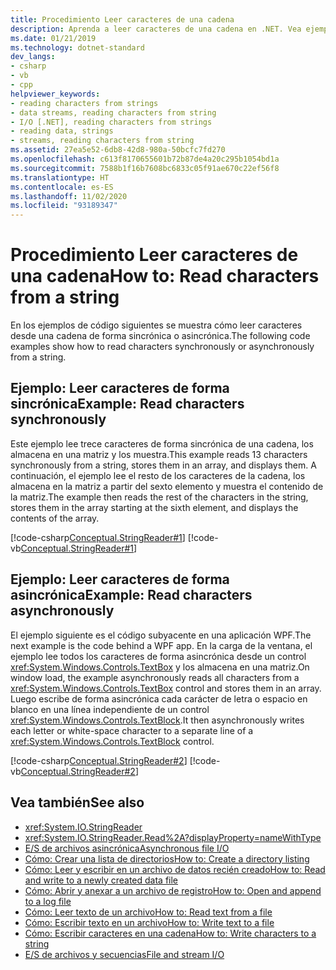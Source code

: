 ```yaml
---
title: Procedimiento Leer caracteres de una cadena
description: Aprenda a leer caracteres de una cadena en .NET. Vea ejemplos de lectura sincrónica y asincrónica de caracteres.
ms.date: 01/21/2019
ms.technology: dotnet-standard
dev_langs:
- csharp
- vb
- cpp
helpviewer_keywords:
- reading characters from strings
- data streams, reading characters from string
- I/O [.NET], reading characters from strings
- reading data, strings
- streams, reading characters from string
ms.assetid: 27ea5e52-6db8-42d8-980a-50bcfc7fd270
ms.openlocfilehash: c613f8170655601b72b87de4a20c295b1054bd1a
ms.sourcegitcommit: 7588b1f16b7608bc6833c05f91ae670c22ef56f8
ms.translationtype: HT
ms.contentlocale: es-ES
ms.lasthandoff: 11/02/2020
ms.locfileid: "93189347"
---
```

# <a name="how-to-read-characters-from-a-string"></a><span data-ttu-id="bf676-104">Procedimiento Leer caracteres de una cadena</span><span class="sxs-lookup"><span data-stu-id="bf676-104">How to: Read characters from a string</span></span>

<span data-ttu-id="bf676-105">En los ejemplos de código siguientes se muestra cómo leer caracteres desde una cadena de forma sincrónica o asincrónica.</span><span class="sxs-lookup"><span data-stu-id="bf676-105">The following code examples show how to read characters synchronously or asynchronously from a string.</span></span>  
  
## <a name="example-read-characters-synchronously"></a><span data-ttu-id="bf676-106">Ejemplo: Leer caracteres de forma sincrónica</span><span class="sxs-lookup"><span data-stu-id="bf676-106">Example: Read characters synchronously</span></span>
 <span data-ttu-id="bf676-107">Este ejemplo lee trece caracteres de forma sincrónica de una cadena, los almacena en una matriz y los muestra.</span><span class="sxs-lookup"><span data-stu-id="bf676-107">This example reads 13 characters synchronously from a string, stores them in an array, and displays them.</span></span> <span data-ttu-id="bf676-108">A continuación, el ejemplo lee el resto de los caracteres de la cadena, los almacena en la matriz a partir del sexto elemento y muestra el contenido de la matriz.</span><span class="sxs-lookup"><span data-stu-id="bf676-108">The example then reads the rest of the characters in the string, stores them in the array starting at the sixth element, and displays the contents of the array.</span></span>  
  
 [!code-csharp[Conceptual.StringReader#1](../../../samples/snippets/csharp/VS_Snippets_CLR/conceptual.stringreader/cs/source.cs#1)]
 [!code-vb[Conceptual.StringReader#1](../../../samples/snippets/visualbasic/VS_Snippets_CLR/conceptual.stringreader/vb/source.vb#1)]  
  
## <a name="example-read-characters-asynchronously"></a><span data-ttu-id="bf676-109">Ejemplo: Leer caracteres de forma asincrónica</span><span class="sxs-lookup"><span data-stu-id="bf676-109">Example: Read characters asynchronously</span></span>  
 <span data-ttu-id="bf676-110">El ejemplo siguiente es el código subyacente en una aplicación WPF.</span><span class="sxs-lookup"><span data-stu-id="bf676-110">The next example is the code behind a WPF app.</span></span> <span data-ttu-id="bf676-111">En la carga de la ventana, el ejemplo lee todos los caracteres de forma asincrónica desde un control <xref:System.Windows.Controls.TextBox> y los almacena en una matriz.</span><span class="sxs-lookup"><span data-stu-id="bf676-111">On window load, the example asynchronously reads all characters from a <xref:System.Windows.Controls.TextBox> control and stores them in an array.</span></span> <span data-ttu-id="bf676-112">Luego escribe de forma asincrónica cada carácter de letra o espacio en blanco en una línea independiente de un control <xref:System.Windows.Controls.TextBlock>.</span><span class="sxs-lookup"><span data-stu-id="bf676-112">It then asynchronously writes each letter or white-space character to a separate line of a <xref:System.Windows.Controls.TextBlock> control.</span></span>  
  
 [!code-csharp[Conceptual.StringReader#2](../../../samples/snippets/csharp/VS_Snippets_Wpf/StringReaderWriter/MainWindow.xaml.cs)]
 [!code-vb[Conceptual.StringReader#2](../../../samples/snippets/visualbasic/VS_Snippets_Wpf/StringReaderWriter/MainWindow.xaml.vb)]  
  
## <a name="see-also"></a><span data-ttu-id="bf676-113">Vea también</span><span class="sxs-lookup"><span data-stu-id="bf676-113">See also</span></span>

- <xref:System.IO.StringReader>  
- <xref:System.IO.StringReader.Read%2A?displayProperty=nameWithType>  
- [<span data-ttu-id="bf676-114">E/S de archivos asincrónica</span><span class="sxs-lookup"><span data-stu-id="bf676-114">Asynchronous file I/O</span></span>](asynchronous-file-i-o.md)  
- <span data-ttu-id="bf676-115">[Cómo: Crear una lista de directorios](/previous-versions/dotnet/netframework-4.0/5cf8zcfh(v=vs.100))</span><span class="sxs-lookup"><span data-stu-id="bf676-115">[How to: Create a directory listing](/previous-versions/dotnet/netframework-4.0/5cf8zcfh(v=vs.100))</span></span>  
- [<span data-ttu-id="bf676-116">Cómo: Leer y escribir en un archivo de datos recién creado</span><span class="sxs-lookup"><span data-stu-id="bf676-116">How to: Read and write to a newly created data file</span></span>](how-to-read-and-write-to-a-newly-created-data-file.md)  
- [<span data-ttu-id="bf676-117">Cómo: Abrir y anexar a un archivo de registro</span><span class="sxs-lookup"><span data-stu-id="bf676-117">How to: Open and append to a log file</span></span>](how-to-open-and-append-to-a-log-file.md)  
- [<span data-ttu-id="bf676-118">Cómo: Leer texto de un archivo</span><span class="sxs-lookup"><span data-stu-id="bf676-118">How to: Read text from a file</span></span>](how-to-read-text-from-a-file.md)  
- [<span data-ttu-id="bf676-119">Cómo: Escribir texto en un archivo</span><span class="sxs-lookup"><span data-stu-id="bf676-119">How to: Write text to a file</span></span>](how-to-write-text-to-a-file.md)  
- [<span data-ttu-id="bf676-120">Cómo: Escribir caracteres en una cadena</span><span class="sxs-lookup"><span data-stu-id="bf676-120">How to: Write characters to a string</span></span>](how-to-write-characters-to-a-string.md)  
- [<span data-ttu-id="bf676-121">E/S de archivos y secuencias</span><span class="sxs-lookup"><span data-stu-id="bf676-121">File and stream I/O</span></span>](index.md)
